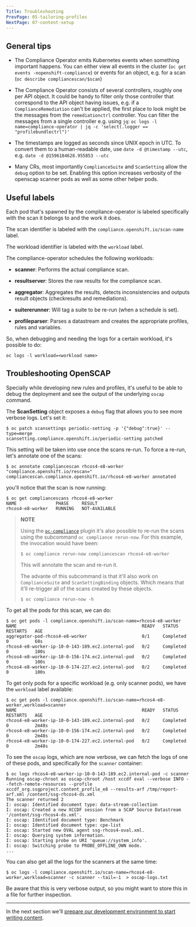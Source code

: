 ```yaml
---
Title: Troubleshooting
PrevPage: 05-tailoring-profiles
NextPage: 07-content-setup
---
```

General tips
------------

* The Compliance Operator emits Kubernetes events when something
  important happens. You can either view all events in the cluster (`oc get events
  -nopenshift-compliance`) or events for an object, e.g. for a scan
  (`oc describe compliancescan/$scan`)

* The Compliance Operator consists of several controllers, roughly
  one per API object. It could be handy to filter only those controller that correspond to
  the API object having issues, e.g. if a `ComplianceRemediation` can't be applied,
  the first place to look might be the messages from the `remediationctrl` controller.
  You can filter the messages from a single controller e.g. using `jq`:
  `oc logs -l name=compliance-operator | jq -c 'select(.logger == "profilebundlectrl")' `

* The timestamps are logged as seconds since UNIX epoch in UTC. To convert
  them to a human-readable date, use
  `date -d @timestamp --utc`, e.g. `date -d @1596184628.955853 --utc`

* Many CRs, most importantly `ComplianceSuite` and `ScanSetting` allow
  the `debug` option to be set. Enabling this option increases verbosity
  of the openscap scanner pods as well as some other helper pods.

Useful labels
-------------

Each pod that's spawned by the compliance-operator is labeled specifically with
the scan it belongs to and the work it does.

The scan identifier is labeled with the `compliance.openshift.io/scan-name`
label.

The workload identifier is labeled with the `workload` label.

The compliance-operator schedules the following workloads:

* **scanner**: Performs the actual compliance scan.

* **resultserver**: Stores the raw results for the compliance scan.

* **aggregator**: Aggregates the results, detects inconsistencies and outputs
  result objects (checkresults and remediations).

* **suitererunner**: Will tag a suite to be re-run (when a schedule is set).

* **profileparser**: Parses a datastream and creates the appropriate profiles,
  rules and variables.

So, when debugging and needing the logs for a certain workload, it's possible
to do:

```
oc logs -l workload=<workload name>
```


Troubleshooting OpenSCAP
------------------------

Specially while developing new rules and profiles, it's useful to be able to debug the deployment
and see the output of the underlying `oscap` command.

The **ScanSetting** object exposes a `debug` flag that allows you to see more verbose logs.
Let's set it:

```
$ oc patch scansettings periodic-setting -p '{"debug":true}' --type=merge
scansetting.compliance.openshift.io/periodic-setting patched
```

This setting will be taken into use once the scans re-run. To force a re-run, let's
annotate one of the scans:

```
$ oc annotate compliancescan rhcos4-e8-worker "compliance.openshift.io/rescan="
compliancescan.compliance.openshift.io/rhcos4-e8-worker annotated
```

you'll notice that the scan is now running:

```
$ oc get compliancescans rhcos4-e8-worker
NAME               PHASE     RESULT
rhcos4-e8-worker   RUNNING   NOT-AVAILABLE
```

> **NOTE**
> 
> Using the [`oc-compliance`](https://github.com/JAORMX/oc-compliance) plugin 
> it's also possible to re-run the scans using the subcommand
> `oc compliance rerun-now`. For this example, the invocation would have been:
> 
> ```
> $ oc compliance rerun-now compliancescan rhcos4-e8-worker
> ```
> This will annotate the scan and re-run it.
> 
> The advante of this subcommand is that it'll also work on `ComplianceSuite` and
> `ScanSettingBinding` objects. Which means that it'll re-trigger all of the scans
> created by these objects.
>
> ```
> $ oc compliance rerun-now -h
> ```

To get all the pods for this scan, we can do:

```
$ oc get pods -l compliance.openshift.io/scan-name=rhcos4-e8-worker
NAME                                                READY   STATUS      RESTARTS   AGE
aggregator-pod-rhcos4-e8-worker                     0/1     Completed   0          60s
rhcos4-e8-worker-ip-10-0-143-189.ec2.internal-pod   0/2     Completed   0          100s
rhcos4-e8-worker-ip-10-0-156-174.ec2.internal-pod   0/2     Completed   0          100s
rhcos4-e8-worker-ip-10-0-174-227.ec2.internal-pod   0/2     Completed   0          100s
```

To get only pods for a specific workload (e.g. only scanner pods), we have the `workload`
label available:

```
$ oc get pods -l compliance.openshift.io/scan-name=rhcos4-e8-worker,workload=scanner
NAME                                                READY   STATUS      RESTARTS   AGE
rhcos4-e8-worker-ip-10-0-143-189.ec2.internal-pod   0/2     Completed   0          2m48s
rhcos4-e8-worker-ip-10-0-156-174.ec2.internal-pod   0/2     Completed   0          2m48s
rhcos4-e8-worker-ip-10-0-174-227.ec2.internal-pod   0/2     Completed   0          2m48s
```

To see the `oscap` logs, which are now verbose, we can fetch the logs of one of these pods,
and specifically for the `scanner` container:

```
$ oc logs rhcos4-e8-worker-ip-10-0-143-189.ec2.internal-pod -c scanner
Running oscap-chroot as oscap-chroot /host xccdf eval --verbose INFO --fetch-remote-resources --profile xccdf_org.ssgproject.content_profile_e8 --results-arf /tmp/report-arf.xml /content/ssg-rhcos4-ds.xml
The scanner returned 2
I: oscap: Identified document type: data-stream-collection
I: oscap: Created a new XCCDF session from a SCAP Source Datastream '/content/ssg-rhcos4-ds.xml'.
I: oscap: Identified document type: Benchmark
I: oscap: Identified document type: cpe-list
I: oscap: Started new OVAL agent ssg-rhcos4-oval.xml.
I: oscap: Querying system information.
I: oscap: Starting probe on URI 'queue://system_info'.
I: oscap: Switching probe to PROBE_OFFLINE_OWN mode.
...
```

You can also get all the logs for the scanners at the same time:

```
$ oc logs -l compliance.openshift.io/scan-name=rhcos4-e8-worker,workload=scanner -c scanner --tail=-1  > oscap-logs.txt
```

Be aware that this is very verbose output, so you might want to store this in a file for further
inspection.

***

In the next section we'll [prepare our development environment to start
writing content](07-content-setup.md).
